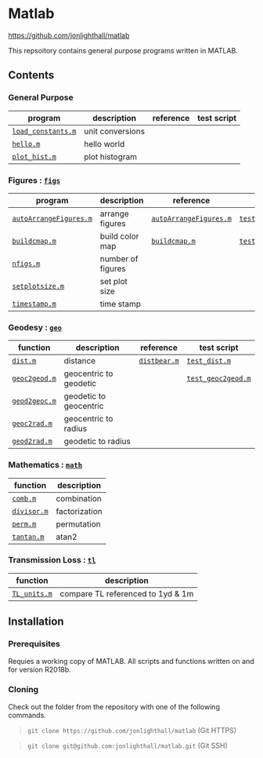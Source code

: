 # Matlab
https://github.com/jonlighthall/matlab

This repsoitory contains general purpose programs written in MATLAB.

## Contents
### General Purpose
| program              | description                           | reference | test script |
| -------------------- | ------------------------------------  | ----           | ----              
| [`load_constants.m`](load_constants.m) | unit conversions |
| [`hello.m`](hello.m) | hello world |
| [`plot_hist.m`](test/plot_hist.m) | plot histogram |

### Figures : [`figs`](figs/)
| program              | description                           | reference | test script |
| -------------------- | ------------------------------------  | ----           | ----              
| [`autoArrangeFigures.m`](figs/autoArrangeFigures.m) | arrange figures | [`autoArrangeFigures.m`](https://www.mathworks.com/matlabcentral/fileexchange/48480-automatically-arrange-figure-windows) | [`test_autoArrangeFigures.m`](test/test_autoArrangeFigures.m)
| [`buildcmap.m`](figs/buildcmap.m) | build color map | [`buildcmap.m`](https://www.mathworks.com/matlabcentral/fileexchange/40318-build-custom-colormaps) | [`test_buildcmap.m`](test/test_buildcmap.m)
| [`nfigs.m`](figs/nfigs.m) | number of figures |
| [`setplotsize.m`](figs/setplotsize.m) | set plot size |
| [`timestamp.m`](figs/timestamp.m) | time stamp |

### Geodesy : [`geo`](geo/)
| function              | description                           | reference | test script |
| -------------------- | ------------------------------------  | ----           | ----              
| [`dist.m`](geo/dist.m) | distance | [`distbear.m`](http://mooring.ucsd.edu/software/matlab/doc/ocean/distbear.html) | [`test_dist.m`](geo/test_dist.m)
| [`geoc2geod.m`](geo/geoc2geod.m) | geocentric to geodetic | | [`test_geoc2geod.m`](geo/test_geoc2geod.m)
| [`geod2geoc.m`](geo/geod2geoc.m) | geodetic to geocentric |
| [`geoc2rad.m`](geo/geoc2rad.m) | geocentric to radius |
| [`geod2rad.m`](geo/geod2rad.m) | geodetic to radius |

### Mathematics : [`math`](math/)
| function              | description                           
| -------------------- | ------------------------------------          
| [`comb.m`](math/comb.m) | combination |
| [`divisor.m`](math/divisor.m) | factorization |
| [`perm.m`](math/perm.m) | permutation |
| [`tantan.m`](math/tantan.m) | atan2 |

### Transmission Loss : [`tl`](lt/)
| function              | description                           
| -------------------- | ------------------------------------          
| [`TL_units.m`](tl/TL_units.m) | compare TL referenced to 1yd & 1m |


## Installation

### Prerequisites

Requies a working copy of MATLAB. All scripts and functions written on and for version R2018b.

### Cloning

Check out the folder from the repository with one of the following commands.

>`git clone https://github.com/jonlighthall/matlab` (Git HTTPS)

>`git clone git@github.com:jonlighthall/matlab.git` (Git SSH)
